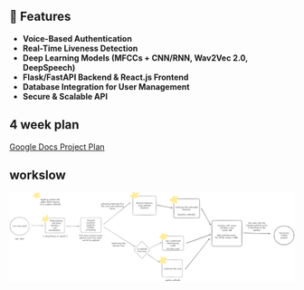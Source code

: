 ## 🚀 Features
- **Voice-Based Authentication**
- **Real-Time Liveness Detection**
- **Deep Learning Models (MFCCs + CNN/RNN, Wav2Vec 2.0, DeepSpeech)**
- **Flask/FastAPI Backend & React.js Frontend**
- **Database Integration for User Management**
- **Secure & Scalable API**

## 4 week plan
[Google Docs Project Plan](https://docs.google.com/document/d/1A3hcYH3ybFXRbV9O_rko1MxbW0xRSroI2sqrgjdOUOM/edit?usp=sharing)

## workslow
![workflow](ASVR_workflow.png)
